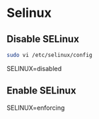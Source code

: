# Selinux
## Disable SELinux
```bash
sudo vi /etc/selinux/config
```
SELINUX=disabled

## Enable SELinux
SELINUX=enforcing
